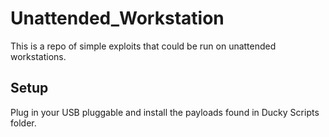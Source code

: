 # Unattended_Workstation
This is a repo of simple exploits that could be run on unattended workstations. 

## Setup 
Plug in your USB pluggable and install the payloads found in Ducky Scripts folder. 